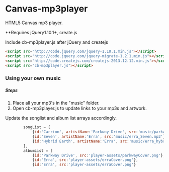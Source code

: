 Canvas-mp3player
================

HTML5 Canvas mp3 player.

**Requires jQuery1.10.1+, create.js

Include cb-mp3player.js after jQuery and createjs

```html
<script src="http://code.jquery.com/jquery-1.10.1.min.js"></script>
<script src="http://code.jquery.com/jquery-migrate-1.2.1.min.js"></script>
<script src="http://code.createjs.com/createjs-2013.12.12.min.js"></script>
<script src="cb-mp3player.js"></script>

```
<h3>Using your own music</h3>
<h5>Steps</h5>
<ol>
	<li>Place all your mp3's in the "music" folder.</li>
	<li>Open cb-mp3player.js to update links to your mp3s and artwork.</li>
</ol>

Update the songlist and album list arrays accordingly. 

```javascript
		songList = [
			{id:'Carrion', artistName:'Parkway Drive', src:'music/parkwayDrive_Carrion.mp3'},
			{id:'Seven', artistName:'Erra', src:'music/erra_Seven.mp3'},
			{id:'Hybrid Earth', artistName:'Erra', src:'music/erra_hybridEarth.m4a'}
		],
		albumList = [
			{id:'Parkway Drive', src:'player-assets/parkwayCover.png'},
			{id:'Erra', src:'player-assets/erraCover.png'},
			{id:'Erra', src:'player-assets/erraCover.png'}
```